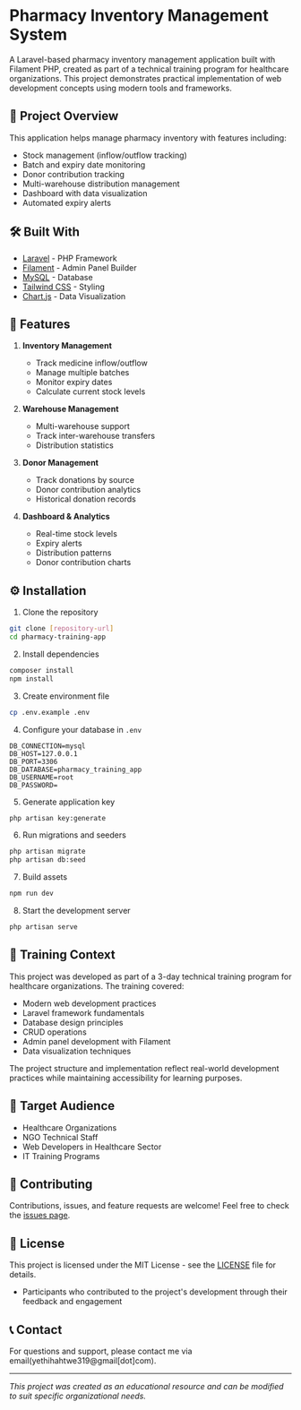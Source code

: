 # Pharmacy Inventory Management System

A Laravel-based pharmacy inventory management application built with Filament PHP, created as part of a technical training program for healthcare organizations. This project demonstrates practical implementation of web development concepts using modern tools and frameworks.

## 🎯 Project Overview

This application helps manage pharmacy inventory with features including:
- Stock management (inflow/outflow tracking)
- Batch and expiry date monitoring
- Donor contribution tracking
- Multi-warehouse distribution management
- Dashboard with data visualization
- Automated expiry alerts

## 🛠 Built With

- [Laravel](https://laravel.com/) - PHP Framework
- [Filament](https://filamentphp.com/) - Admin Panel Builder
- [MySQL](https://www.mysql.com/) - Database
- [Tailwind CSS](https://tailwindcss.com/) - Styling
- [Chart.js](https://www.chartjs.org/) - Data Visualization

## 🚀 Features

1. **Inventory Management**
   - Track medicine inflow/outflow
   - Manage multiple batches
   - Monitor expiry dates
   - Calculate current stock levels

2. **Warehouse Management**
   - Multi-warehouse support
   - Track inter-warehouse transfers
   - Distribution statistics

3. **Donor Management**
   - Track donations by source
   - Donor contribution analytics
   - Historical donation records

4. **Dashboard & Analytics**
   - Real-time stock levels
   - Expiry alerts
   - Distribution patterns
   - Donor contribution charts

## ⚙️ Installation

1. Clone the repository
```bash
git clone [repository-url]
cd pharmacy-training-app
```

2. Install dependencies
```bash
composer install
npm install
```

3. Create environment file
```bash
cp .env.example .env
```

4. Configure your database in `.env`
```
DB_CONNECTION=mysql
DB_HOST=127.0.0.1
DB_PORT=3306
DB_DATABASE=pharmacy_training_app
DB_USERNAME=root
DB_PASSWORD=
```

5. Generate application key
```bash
php artisan key:generate
```

6. Run migrations and seeders
```bash
php artisan migrate
php artisan db:seed
```

7. Build assets
```bash
npm run dev
```

8. Start the development server
```bash
php artisan serve
```

## 📖 Training Context

This project was developed as part of a 3-day technical training program for healthcare organizations. The training covered:
- Modern web development practices
- Laravel framework fundamentals
- Database design principles
- CRUD operations
- Admin panel development with Filament
- Data visualization techniques

The project structure and implementation reflect real-world development practices while maintaining accessibility for learning purposes.

## 👥 Target Audience

- Healthcare Organizations
- NGO Technical Staff
- Web Developers in Healthcare Sector
- IT Training Programs

## 🤝 Contributing

Contributions, issues, and feature requests are welcome! Feel free to check the [issues page](issues-url).

## 📝 License

This project is licensed under the MIT License - see the [LICENSE](LICENSE) file for details.

- Participants who contributed to the project's development through their feedback and engagement

## 📞 Contact

For questions and support, please contact me via email(yethihahtwe319@gmail[dot]com).

---
*This project was created as an educational resource and can be modified to suit specific organizational needs.*
